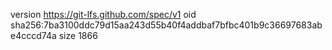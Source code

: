 version https://git-lfs.github.com/spec/v1
oid sha256:7ba3100ddc79d15aa243d55b40f4addbaf7bfbc401b9c36697683abe4cccd74a
size 1866
